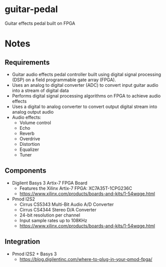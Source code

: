 # guitar-pedal
Guitar effects pedal built on FPGA

# Notes

## Requirements
* Guitar audio effects pedal controller built using digital signal processing (DSP) on a field programmable gate array (FPGA).
* Uses an analog to digital converter (ADC) to convert input guitar audio into a stream of digital data
* Performs digital signal processing algorithms on FPGA to achieve audio effects
* Uses a digital to analog converter to convert output digital stream into analog output audio
* Audio effects:
  * Volume control
  * Echo
  * Reverb
  * Overdrive
  * Distortion
  * Equalizer
  * Tuner

## Components
* Digilent Basys 3 Artix-7 FPGA Board
  * Features the Xilinx Artix-7 FPGA: XC7A35T-1CPG236C
  * https://www.xilinx.com/products/boards-and-kits/1-54wqge.html
* Pmod I2S2
  * Cirrus CS5343 Multi-Bit Audio A/D Converter
  * Cirrus CS4344 Stereo D/A Converter
  * 24-bit resolution per channel
  * Input sample rates up to 108KHz
  * https://www.xilinx.com/products/boards-and-kits/1-54wqge.html
  
## Integration
* Pmod I2S2 + Basys 3
  * https://blog.digilentinc.com/where-to-plug-in-your-pmod-fpga/
